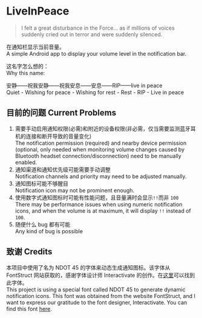 # LiveInPeace

>I felt a great disturbance in the Force... as if millions of voices suddenly cried out in terror and were suddenly silenced.

在通知栏显示当前音量。  
A simple Android app to display your volume level in the notification bar.  

这名字怎么想的：  
Why this name:  
  
安静——祝我安静——祝我安息——安息——RIP——live in peace  
Quiet - Wishing for peace - Wishing for rest - Rest - RIP - Live in peace  

## 目前的问题 Current Problems

1. 需要手动启用通知权限(必需)和附近的设备权限(非必需，仅当需要监测蓝牙耳机的连接和断开导致的音量变化)  
   The notification permission (required) and nearby device permission (optional, only needed when monitoring volume changes caused by Bluetooth headset connection/disconnection) need to be manually enabled.  
2. 通知渠道和通知优先级可能需要手动调整   
   Notification channels and priority may need to be adjusted manually.
3. 通知图标可能不够醒目  
   Notification icon may not be prominent enough.
4. 使用数字式通知图标时可能有性能问题，且音量满时会显示`!!`而非 `100`    
   There may be performance issues when using numeric notification icons, and when the volume is at maximum, it will display `!!` instead of `100`.   
5. 随便什么 bug 都有可能  
   Any kind of bug is possible

## 致谢 Credits

本项目中使用了名为 NDOT 45 的字体来动态生成通知图标。该字体从 FontStruct 网站获取的，感谢字体设计师 Interactivate 的创作。在[这里](https://fontstruct.com/fontstructions/show/1947061/ndot-45-inspired-by-nothing)可以找到此字体。  
This project is using a special font called NDOT 45 to generate dynamic notification icons. This font was obtained from the website FontStruct, and I want to express our gratitude to the font designer, Interactivate. You can find this font [here](https://fontstruct.com/fontstructions/show/1947061/ndot-45-inspired-by-nothing).  
